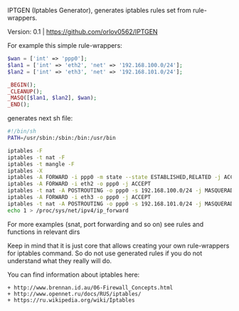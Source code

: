 IPTGEN (Iptables Generator), generates iptables rules set from rule-wrappers.

Version: 0.1 | https://github.com/orlov0562/IPTGEN

For example this simple rule-wrappers:
```php
$wan = ['int' => 'ppp0'];
$lan1 = ['int' => 'eth2', 'net' => '192.168.100.0/24'];
$lan2 = ['int' => 'eth3', 'net' => '192.168.101.0/24'];

_BEGIN();
_CLEANUP();
_MASQ([$lan1, $lan2], $wan);
_END();

```
generates next sh file:
```bash
#!/bin/sh
PATH=/usr/sbin:/sbin:/bin:/usr/bin

iptables -F
iptables -t nat -F
iptables -t mangle -F
iptables -X
iptables -A FORWARD -i ppp0 -m state --state ESTABLISHED,RELATED -j ACCEPT
iptables -A FORWARD -i eth2 -o ppp0 -j ACCEPT
iptables -t nat -A POSTROUTING -o ppp0 -s 192.168.100.0/24 -j MASQUERADE
iptables -A FORWARD -i eth3 -o ppp0 -j ACCEPT
iptables -t nat -A POSTROUTING -o ppp0 -s 192.168.101.0/24 -j MASQUERADE
echo 1 > /proc/sys/net/ipv4/ip_forward
```

For more examples (snat, port forwarding and so on) see rules and functions in relevant dirs

Keep in mind that it is just core that allows creating your own rule-wrappers for iptables command.
So do not use generated rules if you do not understand what they really will do.

You can find information about iptables here:
```
+ http://www.brennan.id.au/06-Firewall_Concepts.html
+ http://www.opennet.ru/docs/RUS/iptables/
+ https://ru.wikipedia.org/wiki/Iptables
```
